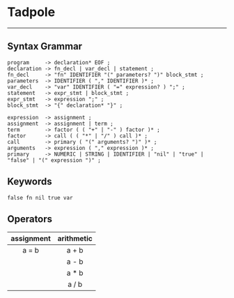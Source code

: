 # **Tadpole**
***

## **Syntax Grammar**
```
program     -> declaration* EOF ;
declaration -> fn_decl | var_decl | statement ;
fn_decl     -> "fn" IDENTIFIER "(" parameters? ")" block_stmt ;
parameters  -> IDENTIFIER ( "," IDENTIFIER )* ;
var_decl    -> "var" IDENTIFIER ( "=" expression? ) ";" ;
statement   -> expr_stmt | block_stmt ;
expr_stmt   -> expression ";" ;
block_stmt  -> "{" declaration* "}" ;

expression  -> assignment ;
assignment  -> assignment | term ;
term        -> factor ( ( "+" | "-" ) factor )* ;
factor      -> call ( ( "*" | "/" ) call )* ;
call        -> primary ( "(" arguments? ")" )* ;
arguments   -> expression ( "," expression )* ;
primary     -> NUMERIC | STRING | IDENTIFIER | "nil" | "true" | "false" | "(" expression ")" ;
```

## **Keywords**
```
false fn nil true var
```

## **Operators**
| assignment | arithmetic |
| :--------: | :--------: |
|    a = b   |   a + b    |
|            |   a - b    |
|            |   a * b    |
|            |   a / b    |
